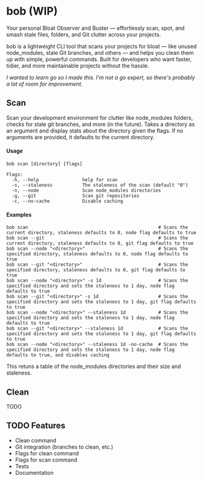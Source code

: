 # bob (WIP)

Your personal Bloat Observer and Buster — effortlessly scan, spot, and smash stale files, folders, and Git clutter across your projects.

bob is a lightweight CLI tool that scans your projects for bloat — like unused node_modules, stale Git branches, and others — and helps you clean them up with simple, powerful commands. Built for developers who want faster, tidier, and more maintainable projects without the hassle.

_I wanted to learn go so I made this. I'm not a go expert, so there's probably a lot of room for improvement._

## Scan

Scan your development environment for clutter like node_modules folders, checks for stale git branches, and more (in the future).
Takes a directory as an argument and display stats about the directory given the flags. If no arguments are provided, it defaults to the current directory.

#### Usage

```
bob scan [directory] [flags]

Flags:
  -h, --help                help for scan
  -s, --staleness           The staleness of the scan (default "0")
  -n, --node                Scan node_modules directories
  -g, --git                 Scan git repositories
  -c, --no-cache            Disable caching
```

#### Examples

```
bob scan                                                # Scans the current directory, staleness defaults to 0, node flag defaults to true
bob scan --git                                          # Scans the current directory, staleness defaults to 0, git flag defaults to true
bob scan --node "<directory>"                           # Scans the specified directory, staleness defaults to 0, node flag defaults to true
bob scan --git "<directory>"                            # Scans the specified directory, staleness defaults to 0, git flag defaults to true
bob scan --node "<directory>" -s 1d                     # Scans the specified directory and sets the staleness to 1 day, node flag defaults to true
bob scan --git "<directory>" -s 1d                      # Scans the specified directory and sets the staleness to 1 day, git flag defaults to true
bob scan --node "<directory>" --staleness 1d            # Scans the specified directory and sets the staleness to 1 day, node flag defaults to true
bob scan --git "<directory>" --staleness 1d             # Scans the specified directory and sets the staleness to 1 day, git flag defaults to true
bob scan --node "<directory>" --staleness 1d -no-cache  # Scans the specified directory and sets the staleness to 1 day, node flag defaults to true, and disables caching

```

This retuns a table of the node_modules directories and their size and staleness.

## Clean

TODO

## TODO Features

- Clean command
- Git integration (branches to clean, etc.)
- Flags for clean command
- Flags for scan command
- Tests
- Documentation
